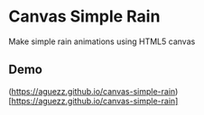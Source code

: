 # Canvas Simple Rain
Make simple rain animations using HTML5 canvas

## Demo
(https://aguezz.github.io/canvas-simple-rain)[https://aguezz.github.io/canvas-simple-rain]
